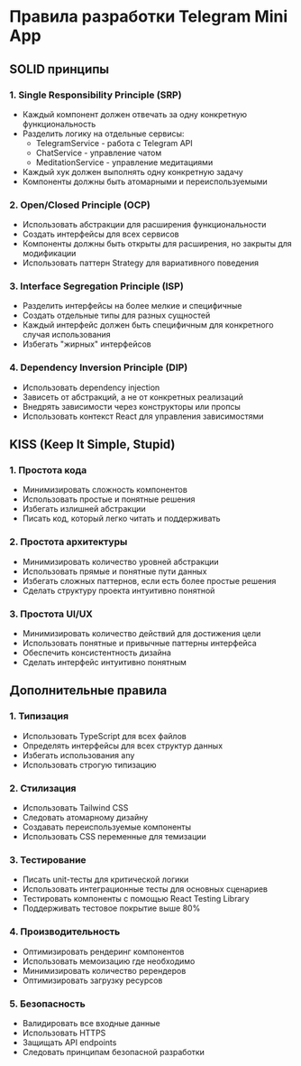 # Правила разработки Telegram Mini App

## SOLID принципы

### 1. Single Responsibility Principle (SRP)
- Каждый компонент должен отвечать за одну конкретную функциональность
- Разделить логику на отдельные сервисы:
  - TelegramService - работа с Telegram API
  - ChatService - управление чатом
  - MeditationService - управление медитациями
- Каждый хук должен выполнять одну конкретную задачу
- Компоненты должны быть атомарными и переиспользуемыми

### 2. Open/Closed Principle (OCP)
- Использовать абстракции для расширения функциональности
- Создать интерфейсы для всех сервисов
- Компоненты должны быть открыты для расширения, но закрыты для модификации
- Использовать паттерн Strategy для вариативного поведения

### 3. Interface Segregation Principle (ISP)
- Разделить интерфейсы на более мелкие и специфичные
- Создать отдельные типы для разных сущностей
- Каждый интерфейс должен быть специфичным для конкретного случая использования
- Избегать "жирных" интерфейсов

### 4. Dependency Inversion Principle (DIP)
- Использовать dependency injection
- Зависеть от абстракций, а не от конкретных реализаций
- Внедрять зависимости через конструкторы или пропсы
- Использовать контекст React для управления зависимостями

## KISS (Keep It Simple, Stupid)

### 1. Простота кода
- Минимизировать сложность компонентов
- Использовать простые и понятные решения
- Избегать излишней абстракции
- Писать код, который легко читать и поддерживать

### 2. Простота архитектуры
- Минимизировать количество уровней абстракции
- Использовать прямые и понятные пути данных
- Избегать сложных паттернов, если есть более простые решения
- Сделать структуру проекта интуитивно понятной

### 3. Простота UI/UX
- Минимизировать количество действий для достижения цели
- Использовать понятные и привычные паттерны интерфейса
- Обеспечить консистентность дизайна
- Сделать интерфейс интуитивно понятным

## Дополнительные правила

### 1. Типизация
- Использовать TypeScript для всех файлов
- Определять интерфейсы для всех структур данных
- Избегать использования any
- Использовать строгую типизацию

### 2. Стилизация
- Использовать Tailwind CSS
- Следовать атомарному дизайну
- Создавать переиспользуемые компоненты
- Использовать CSS переменные для темизации

### 3. Тестирование
- Писать unit-тесты для критической логики
- Использовать интеграционные тесты для основных сценариев
- Тестировать компоненты с помощью React Testing Library
- Поддерживать тестовое покрытие выше 80%

### 4. Производительность
- Оптимизировать рендеринг компонентов
- Использовать мемоизацию где необходимо
- Минимизировать количество ререндеров
- Оптимизировать загрузку ресурсов

### 5. Безопасность
- Валидировать все входные данные
- Использовать HTTPS
- Защищать API endpoints
- Следовать принципам безопасной разработки 